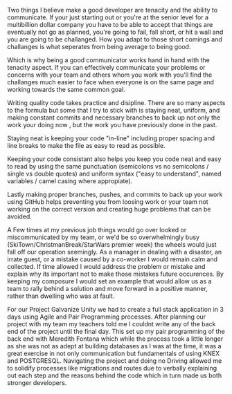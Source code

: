 <!-- Briefly describe what makes a good developer and what you enjoy most about software
development. -->

Two things I believe make a good developer are tenacity and the ability to communicate. If your just starting out or you're at the senior level for a multibillion dollar company you have to be able to accept that things are eventually not go as planned, you're going to fail, fall short, or hit a wall and you are going to be challanged. How you adapt to those short comings and challanges is what seperates from being average to being good. 

Which is why being a good communicator works hand in hand with the tenacity aspect. If you can effectively communicate your problems or concerns with your team and others whom you work with you'll find the challanges much easier to face when everyone is on the same page and working towards the same common goal. 

<!-- How do you know you are writing quality code and that your code is working? What do you look
for when reviewing code other people write? -->

Writing quality code takes practice and disipline. There are so many aspects to the formula but some that I try to stick with is staying neat, uniform, and making constant commits and necessary branches to back up not only the work your doing now , but the work you have previously done in the past.

Staying neat is keeping your code "in-line" including proper spacing and line breaks to make the file as easy to read as possible.

Keeping your code consistant also helps you keep you code neat and easy to read by using the same punctuation (semicolons vs no semicolons / single vs double quotes) and uniform syntax ("easy to understand", named variables / camel casing where appropiate).

Lastly making proper branches, pushes, and commits to back up your work using GitHub helps preventing you from loosing work or your team not working on the correct version and creating huge problems that can be avoided. 

<!-- Tell us about a time you made an error and broke something or tell us about a time when you
found something someone else broke. How did you bring that to your team? How did you
communicate with the person who made an error? How was the error fixed? -->

A Few times at my previous job things would go over looked or miscommunicated by my team, or we'd be so overwhelmingly busy (SkiTown/ChristmanBreak/StarWars premier week) the wheels would just fall off our operation seemingly. As a manager in dealing with a disaster, an irrate guest, or a mistake caused by a co-worker I would remain calm and collected. If time allowed I would address the problem or mistake and explain why its important not to make those mistakes future occurences. By keeping my composure I would set an example that would allow us as a team to rally behind a solution and move forward in a positive manner, rather than dwelling who was at fault. 

<!-- Tell us about a time you had to work one-on-one with someone to solve a problem. How did you
solve it, what did you learn about working with someone that way? -->

For our Project Galvanize Unity we had to create a full stack application in 3 days using Agile and Pair Programming processes. After planning our project with my team my teachers told me I couldnt write any of the back end of the project until the final day. This set up my pair programming of the back end with Meredith Fontana which while the process took a little longer as she was not as adept at building databases as I was at the time, it was 
a great exercise in not only communication but fundamentals of using KNEX and POSTGRESQL. Navigating the project and doing no Driving allowed me to solidify processes like migrations and routes due to verbally explaining out each step and the reasons behind the code which in turn made us both stronger developers.    
